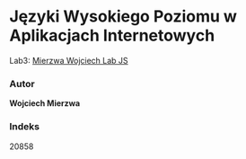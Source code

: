 # Języki Wysokiego Poziomu w Aplikacjach Internetowych

Lab3: [Mierzwa Wojciech Lab JS](https://github.com/WojciechMierzwa/WojciechMierzwa.github.io)

### Autor
**Wojciech Mierzwa**  

### Indeks
20858

